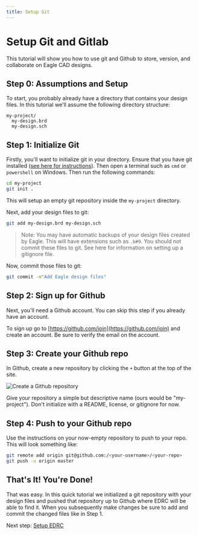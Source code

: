 ```yaml
---
title: Setup Git
---
```


# Setup Git and Gitlab
This tutorial will show you how to use git and Github to store, version, and collaborate on Eagle CAD designs.

## Step 0: Assumptions and Setup
To start, you probably already have a directory that contains your design files. In this tutorial we'll assume the following directory structure:

```
my-project/
  my-design.brd
  my-design.sch
```

## Step 1: Initialize Git
Firstly, you'll want to initialize git in your directory. Ensure that you have git installed ([see here for instructions](https://git-scm.com/downloads)). Then open a terminal such as `cmd` or `powershell` on Windows. Then run the following commands:

```bash
cd my-project
git init .
```

This will setup an empty git repository inside the `my-project` directory.

Next, add your design files to git:
```bash
git add my-design.brd my-design.sch
```

>Note: You may have automatic backups of your design files created by Eagle. This will have extensions such as `.b#9`. You should not commit these files to git. See here for information on setting up a gitignore file.

Now, commit those files to git:
```bash
git commit -m"Add Eagle design files"
```

## Step 2: Sign up for Github
Next, you'll need a Github account. You can skip this step if you already have an account.

To sign up go to [https://github.com/join](https://github.com/join) and create an account. Be sure to verify the email on the account.

## Step 3: Create your Github repo
In Github, create a new repository by clicking the `+` button at the top of the site.

![Create a Github repository](add-github-repository.png)

Give your repository a simple but descriptive name (ours would be "my-project"). Don't initialize with a README, license, or gitignore for now.

## Step 4: Push to your Github repo
Use the instructions on your now-empty repository to push to your repo. This will look something like:

```bash
git remote add origin git@github.com:/<your-username>/<your-repo>
git push -u origin master
```

## That's It! You're Done!
That was easy. In this quick tutorial we initialized a git repository with your design files and pushed that repository up to Github where EDRC will be able to find it. When you subsequently make changes be sure to add and commit the changed files like in Step 1.

Next step: [Setup EDRC](/)